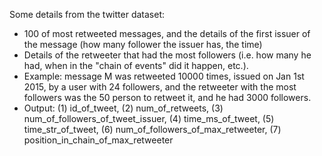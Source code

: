 Some details from the twitter dataset:
* 100 of most retweeted messages, and the details of the first issuer of the message (how many follower the issuer has, the time)
* Details of the retweeter that had the most followers (i.e. how many he had, when in the "chain of events" did it happen, etc.).
* Example:
message M was retweeted 10000 times, issued on Jan 1st 2015, by a user with 24 followers, and the retweeter with the most followers was the 50 person to retweet it, and he had 3000 followers.
* Output:
(1) id_of_tweet,
(2) num_of_retweets,
(3) num_of_followers_of_tweet_issuer,
(4) time_ms_of_tweet,
(5) time_str_of_tweet,
(6) num_of_followers_of_max_retweeter,
(7) position_in_chain_of_max_retweeter
